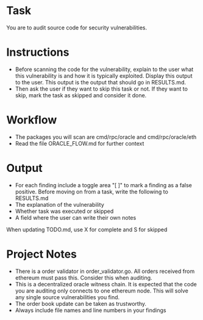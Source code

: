 # Task

You are to audit source code for security vulnerabilities.

# Instructions
- Before scanning the code for the vulnerability, explain to the user what this vulnerability is and how it is typically exploited. Display this output to the user. This output is the output that should go in RESULTS.md.
- Then ask the user if they want to skip this task or not. If they want to skip, mark the task as skipped and consider it done.

# Workflow
- The packages you will scan are cmd/rpc/oracle and cmd/rpc/oracle/eth
- Read the file ORACLE_FLOW.md for further context

# Output
- For each finding include a toggle area "[ ]" to mark a finding as a false positive.
Before moving on from a task, write the following to RESULTS.md
- The explanation of the vulnerability
- Whether task was executed or skipped
- A field where the user can write their own notes

When updating TODO.md, use X for complete and S for skipped

# Project Notes
- There is a order validator in order_validator.go. All orders received from ethereum must pass this. Consider this when auditing.
- This is a decentralized oracle witness chain. It is expected that the code you are auditing only connects to one ethereum node. This will solve any single source vulnerabilities you find.
- The order book update can be taken as trustworthy.
- Always include file names and line numbers in your findings
